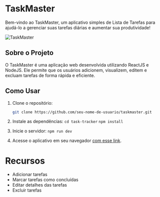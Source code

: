 # TaskMaster

Bem-vindo ao TaskMaster, um aplicativo simples de Lista de Tarefas para ajudá-lo a gerenciar suas tarefas diárias e aumentar sua produtividade!

![TaskMaster](https://caminho/para/sua/imagem)

## Sobre o Projeto

O TaskMaster é uma aplicação web desenvolvida utilizando ReactJS e NodeJS. Ele permite que os usuários adicionem, visualizem, editem e excluam tarefas de forma rápida e eficiente.

## Como Usar

1. Clone o repositório:
   ```bash
   git clone https://github.com/seu-nome-de-usuario/taskmaster.git

2. Instale as dependências:
    `cd task-tracker`
    `npm install`

3. Inicie o servidor:
    `npm run dev`

4. Acesse o aplicativo em seu navegador [com esse link](http://localhost:3000).

# Recursos
- Adicionar tarefas
- Marcar tarefas como concluídas
- Editar detalhes das tarefas
- Excluir tarefas